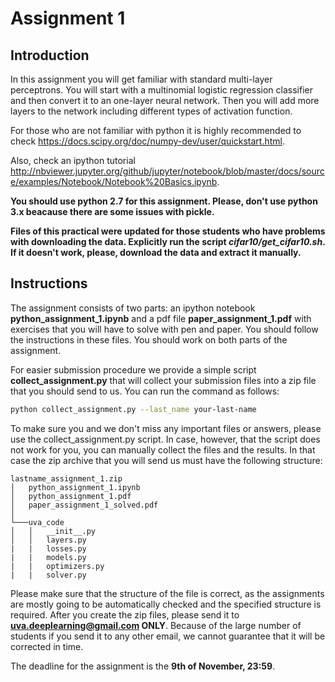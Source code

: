 # Assignment 1

## Introduction
In this assignment you will get familiar with standard multi-layer perceptrons. You will start with a multinomial logistic regression classifier and then convert it to an one-layer neural network. Then you will add more layers to the network including different types of activation function.   

For those who are not familiar with python it is highly recommended to check https://docs.scipy.org/doc/numpy-dev/user/quickstart.html.

Also, check an ipython tutorial http://nbviewer.jupyter.org/github/jupyter/notebook/blob/master/docs/source/examples/Notebook/Notebook%20Basics.ipynb.

**You should use python 2.7 for this assignment. Please, don't use python 3.x beacause there are some issues with pickle.**

**Files of this practical were updated for those students who have problems with downloading the data. Explicitly run the script *cifar10/get_cifar10.sh*. If it doesn't work, please, download the data and extract it manually.**


## Instructions
The assignment consists of two parts: an ipython notebook **python_assignment_1.ipynb** and a pdf file **paper_assignment_1.pdf** with exercises that you will have to solve with pen and paper. You should follow the instructions in these files. You should work on both parts of the assignment.

For easier submission procedure we provide a simple script **collect_assignment.py** that will collect your submission files into a zip file that you should send to us. You can run the command as follows:

```bash
python collect_assignment.py --last_name your-last-name
```
To make sure you and we don't miss any important files or answers, please use the collect_assignment.py script. In case, however, that the script does not work for you, you can manually collect the files and the results. In that case the zip archive that you will send us must have the following structure:

```
lastname_assignment_1.zip
│   python_assignment_1.ipynb
│   python_assignment_1.pdf
│   paper_assignment_1_solved.pdf
│
└───uva_code
│   │   __init__.py
│   │   layers.py
|   |   losses.py
|   |   models.py
|   |   optimizers.py
|   |   solver.py
```

Please make sure that the structure of the file is correct, as the assignments are mostly going to be automatically checked and the specified structure is required. After you create the zip files, please send it to **uva.deeplearning@gmail.com ONLY**. Because of the large number of students if you send it to any other email, we cannot guarantee that it will be corrected in time.

The deadline for the assignment is the **9th of November, 23:59**.
